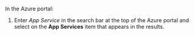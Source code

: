 In the Azure portal:

   1. Enter *App Service* in the search bar at the top of the Azure portal and select on the **App Services** item that appears in the results.
